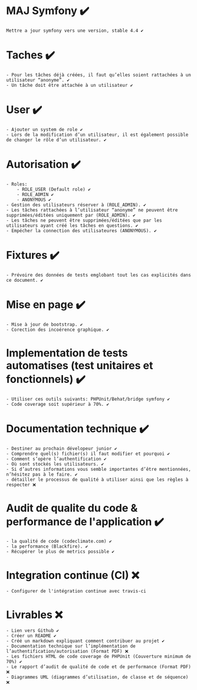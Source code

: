 # MAJ Symfony :heavy_check_mark:
    Mettre a jour symfony vers une version, stable 4.4 ✔


# Taches :heavy_check_mark:
    - Pour les tâches déjà créées, il faut qu’elles soient rattachées à un utilisateur “anonyme”. ✔
    - Un tâche doit être attachée à un utilisateur ✔


# User :heavy_check_mark:
    - Ajouter un system de role ✔
    - Lors de la modification d’un utilisateur, il est également possible de changer le rôle d’un utilisateur. ✔


# Autorisation :heavy_check_mark:
    - Roles:
        - ROLE_USER (Default role) ✔
        - ROLE_ADMIN ✔
        - ANONYMOUS ✔
    - Gestion des utilisateurs réserver à (ROLE_ADMIN). ✔
    - Les tâches rattachées à l’utilisateur “anonyme” ne peuvent être supprimées/éditées uniquement par (ROLE_ADMIN). ✔
    - Les tâches ne peuvent être supprimées/éditées que par les utilisateurs ayant créé les tâches en questions. ✔
    - Empécher la connection des utilisateures (ANONYMOUS). ✔
   

# Fixtures :heavy_check_mark:
    - Prévoire des données de tests emglobant tout les cas explicités dans ce document. ✔


# Mise en page :heavy_check_mark:
    - Mise à jour de bootstrap. ✔
    - Corection des incoérence graphique. ✔


# Implementation de tests automatises (test unitaires et fonctionnels) :heavy_check_mark:
    - Utiliser ces outils suivants: PHPUnit/Behat/bridge symfony ✔
    - Code coverage soit supérieur à 70%. ✔


# Documentation technique :heavy_check_mark:
    - Destiner au prochain dévelopeur junior ✔
    - Comprendre quel(s) fichier(s) il faut modifier et pourquoi ✔
    - Comment s’opère l’authentification ✔
    - Où sont stockés les utilisateurs. ✔
    - Si d’autres informations vous semble importantes d’être mentionnées, n’hésitez pas à le faire. ✔
    - détailler le processus de qualité à utiliser ainsi que les règles à respecter ❌


# Audit de qualite du code & performance de l'application :heavy_check_mark:
    - la qualité de code (codeclimate.com) ✔
    - la performance (Blackfire). ✔
    - Récupérer le plus de metrics possible ✔


# Integration continue (CI) :x:
    - Configurer de l'intégration continue avec travis-ci


# Livrables :x:
    - Lien vers Github ✔
    - Créer un README ✔
    - Créé un markdown expliquant comment contribuer au projet ✔
    - Documentation technique sur l’implémentation de l’authentification/autorisation (Format PDF) ❌
    - Les fichiers HTML de code coverage de PHPUnit (Couverture minimum de 70%) ✔
    - Le rapport d’audit de qualité de code et de performance (Format PDF) ❌
    - Diagrammes UML (diagrammes d’utilisation, de classe et de séquence) ❌